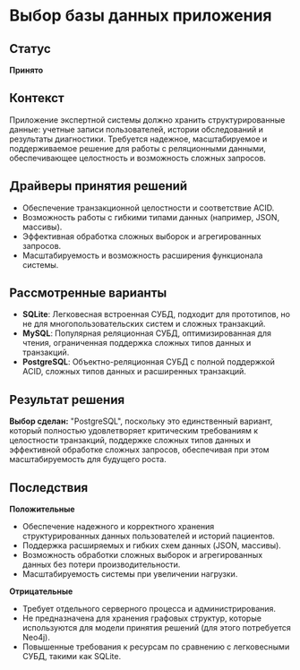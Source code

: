 # Выбор базы данных приложения

## Статус 
**Принято**

## Контекст
Приложение экспертной системы должно хранить структурированные данные: учетные записи пользователей, истории обследований и результаты диагностики.
Требуется надежное, масштабируемое и поддерживаемое решение для работы с реляционными данными, обеспечивающее целостность и возможность сложных запросов.

## Драйверы принятия решений
- Обеспечение транзакционной целостности и соответствие ACID.  
- Возможность работы с гибкими типами данных (например, JSON, массивы).  
- Эффективная обработка сложных выборок и агрегированных запросов.  
- Масштабируемость и возможность расширения функционала системы.  

## Рассмотренные варианты
- **SQLite**: Легковесная встроенная СУБД, подходит для прототипов, но не для многопользовательских систем и сложных транзакций.  
- **MySQL**: Популярная реляционная СУБД, оптимизированная для чтения, ограниченная поддержка сложных типов данных и транзакций.  
- **PostgreSQL**: Объектно-реляционная СУБД с полной поддержкой ACID, сложных типов данных и расширенных транзакций.  

## Результат решения
**Выбор сделан:** "PostgreSQL", поскольку это единственный вариант, который полностью удовлетворяет критическим требованиям к целостности транзакций, поддержке сложных типов данных и эффективной обработке сложных запросов, обеспечивая при этом масштабируемость для будущего роста.

## Последствия

**Положительные**

- Обеспечение надежного и корректного хранения структурированных данных пользователей и историй пациентов.  
- Поддержка расширяемых и гибких схем данных (JSON, массивы).  
- Возможность обработки сложных выборок и агрегированных данных без потери производительности.  
- Масштабируемость системы при увеличении нагрузки.  

**Отрицательные**

- Требует отдельного серверного процесса и администрирования.  
- Не предназначена для хранения графовых структур, которые используются для модели принятия решений (для этого потребуется Neo4j).  
- Повышенные требования к ресурсам по сравнению с легковесными СУБД, такими как SQLite.

